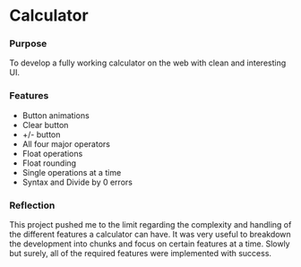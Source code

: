 # Calculator

### Purpose
To develop a fully working calculator on the web with clean and interesting UI.

### Features
- Button animations
- Clear button
- +/- button
- All four major operators
- Float operations
- Float rounding
- Single operations at a time
- Syntax and Divide by 0 errors

### Reflection
This project pushed me to the limit regarding the complexity and handling of the different features a calculator can have.  It was very useful to breakdown the development into chunks and focus on certain features at a time.  Slowly but surely, all of the required features were implemented with success.
